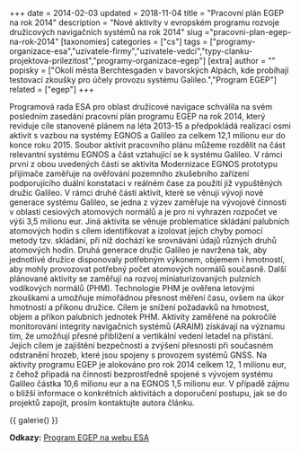 +++
date = 2014-02-03
updated = 2018-11-04
title = "Pracovní plán EGEP na rok 2014"
description = "Nové aktivity v evropském programu rozvoje družicových navigačních systémů na rok 2014"
slug ="pracovni-plan-egep-na-rok-2014"
[taxonomies]
categories = ["cs"]
tags = ["programy-organizace-esa","uzivatele-firmy","uzivatele-vedci","typy-clanku-projektova-prilezitost","programy-organizace-egep"]
[extra]
author = ""
popisky = ["Okolí města Berchtesgaden v bavorských Alpách, kde probíhají testovací zkoušky pro účely provozu systému Galileo.","Program EGEP"]
related = ["egep"]
+++

Programová rada ESA pro oblast družicové navigace schválila na svém posledním zasedání pracovní plán programu EGEP na rok 2014, který reviduje cíle stanovené plánem na léta 2013-15 a předpokládá realizaci osmi aktivit s vazbou na systémy EGNOS a Galileo za celkem 12,1 milionu eur do konce roku 2015. Soubor aktivit pracovního plánu můžeme rozdělit na část relevantní systému EGNOS a část vztahující se k systému Galileo. V rámci první z obou uvedených částí se aktivita Modernizace EGNOS prototypu přijímače zaměřuje na ověřování pozemního zkušebního zařízení podporujícího duální konstataci v reálném čase za použití již vypuštěných družic Galileo. V rámci druhé části aktivit, které se věnují vývoji nové generace systému Galileo, se jedna z výzev zaměřuje na vývojové činnosti v oblasti cesiových atomových normálů a je pro ni vyhrazen rozpočet ve výši 3,5 milionu eur. Jiná aktivita se věnuje problematice skládání palubních atomových hodin s cílem identifikovat a izolovat jejich chyby pomocí metody tzv. skládání, při níž dochází ke srovnávání údajů různých druhů atomových hodin. Druhá generace družic Galileo je navržena tak, aby jednotlivé družice disponovaly potřebným výkonem, objemem i hmotností, aby mohly provozovat potřebný počet atomových normálů současně. Další plánované aktivity se zaměřují na rozvoj miniaturizovaných pulzních vodíkových normálů (PHM). Technologie PHM je ověřena letovými zkouškami a umožňuje mimořádnou přesnost měření času, ovšem na úkor hmotnosti a příkonu družice. Cílem je snížení požadavků na hmotnost, objem a příkon palubních jednotek PHM. Aktivity zaměřené na pokročilé monitorování integrity navigačních systémů (ARAIM) získávají na významu tím, že umožňují přesné přiblížení a vertikální vedení letadel na přistání. Jejich cílem je zajištění bezpečnosti a zvýšení přesnosti při současném odstranění hrozeb, které jsou spojeny s provozem systémů GNSS. Na aktivity programu EGEP je alokováno pro rok 2014 celkem 12, 1 milionu eur, z čehož připadá na činnosti bezprostředně spojené s vývojem systému Galileo částka 10,6 milionu eur a na EGNOS 1,5 milionu eur. V případě zájmu o bližší informace o konkrétních aktivitách a doporučení postupu, jak se do projektů zapojit, prosím kontaktujte autora článku.

{{ galerie() }}

**Odkazy:**
[Program EGEP na webu ESA]

[Program EGEP na webu ESA]: http://www.esa.int/Our_Activities/Navigation/GNSS_Evolution/About_the_European_GNSS_Evolution_Programme
